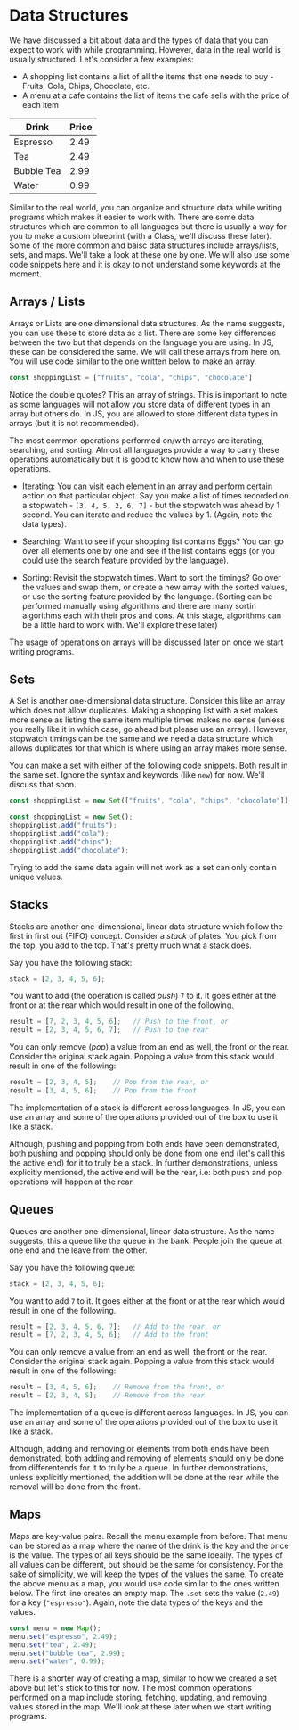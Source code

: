 # Data Structures

We have discussed a bit about data and the types of data that you can expect to work with while programming. However, data in the real world is usually structured. Let's consider a few examples:

- A shopping list contains a list of all the items that one needs to buy - Fruits, Cola, Chips, Chocolate, etc.
- A menu at a cafe contains the list of items the cafe sells with the price of each item

| Drink | Price |
|---|---|
| Espresso | 2.49 |
| Tea | 2.49 |
| Bubble Tea | 2.99 |
| Water | 0.99 |

Similar to the real world, you can organize and structure data while writing programs which makes it easier to work with. There are some data structures which are common to all languages but there is usually a way for you to make a custom blueprint (with a Class, we'll discuss these later). Some of the more common and baisc data structures include arrays/lists, sets, and maps. We'll take a look at these one by one. We will also use some code snippets here and it is okay to not understand some keywords at the moment.

## Arrays / Lists
Arrays or Lists are one dimensional data structures. As the name suggests, you can use these to store data as a list. There are some key differences between the two but that depends on the language you are using. In JS, these can be considered the same. We will call these arrays from here on. You will use code similar to the one written below to make an array.

```ts
const shoppingList = ["fruits", "cola", "chips", "chocolate"]
```

Notice the double quotes? This an array of strings. This is important to note as some languages will not allow you store data of different types in an array but others do. In JS, you are allowed to store different data types in arrays (but it is not recommended).

The most common operations performed on/with arrays are iterating, searching, and sorting. Almost all languages provide a way to carry these operations automatically but it is good to know how and when to use these operations.

- Iterating: You can visit each element in an array and perform certain action on that particular object. Say you make a list of times recorded on a stopwatch - `[3, 4, 5, 2, 6, 7]` - but the stopwatch was ahead by 1 second. You can iterate and reduce the values by 1. (Again, note the data types).

- Searching: Want to see if your shopping list contains Eggs? You can go over all elements one by one and see if the list contains eggs (or you could use the search feature provided by the language).

- Sorting: Revisit the stopwatch times. Want to sort the timings? Go over the values and swap them, or create a new array with the sorted values, or use the sorting feature provided by the language. (Sorting can be performed manually using algorithms and there are many sortin algorithms each with their pros and cons. At this stage, algorithms can be a little hard to work with. We'll explore these later)

The usage of operations on arrays will be discussed later on once we start writing programs.

## Sets

A Set is another one-dimensional data structure. Consider this like an array which does not allow duplicates. Making a shopping list with a set makes more sense as listing the same item multiple times makes no sense (unless you really like it in which case, go ahead but please use an array). However, stopwatch timings can be the same and we need a data structure which allows duplicates for that which is where using an array makes more sense.

You can make a set with either of the following code snippets. Both result in the same set. Ignore the syntax and keywords (like `new`) for now. We'll discuss that soon.

```ts
const shoppingList = new Set(["fruits", "cola", "chips", "chocolate"]);
```

```ts
const shoppingList = new Set();
shoppingList.add("fruits");
shoppingList.add("cola");
shoppingList.add("chips");
shoppingList.add("chocolate");
```

Trying to add the same data again will not work as a set can only contain unique values.

## Stacks
Stacks are another one-dimensional, linear data structure which follow the first in first out (FIFO) concept. Consider a *stack* of plates. You pick from the top, you add to the top. That's pretty much what a stack does.

Say you have the following stack:

```ts
stack = [2, 3, 4, 5, 6];
```

You want to add (the operation is called *push*) `7` to it. It goes either at the front or at the rear which would result in one of the following.

```ts
result = [7, 2, 3, 4, 5, 6];   // Push to the front, or 
result = [2, 3, 4, 5, 6, 7];   // Push to the rear
```

You can only remove (*pop*) a value from an end as well, the front or the rear. Consider the original stack again. Popping a value from this stack would result in one of the following:

```ts
result = [2, 3, 4, 5];    // Pop from the rear, or
result = [3, 4, 5, 6];    // Pop from the front
```

The implementation of a stack is different across languages. In JS, you can use an array and some of the operations provided out of the box to use it like a stack. 

Although, pushing and popping from both ends have been demonstrated, both pushing and popping should only be done from one end (let's call this the active end) for it to truly be a stack. In further demonstrations, unless explicitly mentioned, the active end will be the rear, i.e: both push and pop operations will happen at the rear.

## Queues
Queues are another one-dimensional, linear data structure. As the name suggests, this a queue like the queue in the bank. People join the queue at one end and the leave from the other.

Say you have the following queue:

```ts
stack = [2, 3, 4, 5, 6];
```

You want to add `7` to it. It goes either at the front or at the rear which would result in one of the following.

```ts
result = [2, 3, 4, 5, 6, 7];   // Add to the rear, or 
result = [7, 2, 3, 4, 5, 6];   // Add to the front
```

You can only remove a value from an end as well, the front or the rear. Consider the original stack again. Popping a value from this stack would result in one of the following:

```ts
result = [3, 4, 5, 6];    // Remove from the front, or
result = [2, 3, 4, 5];    // Remove from the rear
```

The implementation of a queue is different across languages. In JS, you can use an array and some of the operations provided out of the box to use it like a stack. 

Although, adding and removing or elements from both ends have been demonstrated, both adding and removing of elements should only be done from differentends for it to truly be a queue. In further demonstrations, unless explicitly mentioned, the addition will be done at the rear while the removal will be done from the front.

## Maps
Maps are key-value pairs. Recall the menu example from before. That menu can be stored as a map where the name of the drink is the key and the price is the value. The types of all keys should be the same ideally. The types of all values can be different, but should be the same for consistency. For the sake of simplicity, we will keep the types of the values the same. To create the above menu as a map, you would use code similar to the ones written below. The first line creates an empty map. The `.set` sets the value (`2.49`) for a key (`"espresso"`). Again, note the data types of the keys and the values.

```ts
const menu = new Map();
menu.set("espresso", 2.49);
menu.set("tea", 2.49);
menu.set("bubble tea", 2.99);
menu.set("water", 0.99);
```
There is a shorter way of creating a map, similar to how we created a set above but let's stick to this for now. The most common operations performed on a map include storing, fetching, updating, and removing values stored in the map. We'll look at these later when we start writing programs.